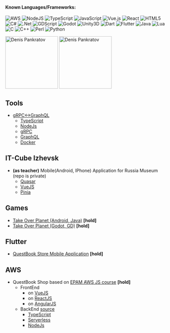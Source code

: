 #### Known Languages/Frameworks:
![AWS](https://img.shields.io/badge/AWS-blue?style=for-the-badge&logo=iCouud&logoColor=white)
![NodeJS](https://img.shields.io/badge/node.js-6DA55F?style=for-the-badge&logo=node.js&logoColor=white)
![TypeScript](https://img.shields.io/badge/typescript-%23007ACC.svg?style=for-the-badge&logo=typescript&logoColor=white)
![JavaScript](https://img.shields.io/badge/javascript-%23323330.svg?style=for-the-badge&logo=javascript&logoColor=%23F7DF1E)
![Vue.js](https://img.shields.io/badge/vuejs-%2335495e.svg?style=for-the-badge&logo=vuedotjs&logoColor=%234FC08D)
![React](https://img.shields.io/badge/react-%2320232a.svg?style=for-the-badge&logo=react&logoColor=%2361DAFB)
![HTML5](https://img.shields.io/badge/html5-%23E34F26.svg?style=for-the-badge&logo=html5&logoColor=white)
![C#](https://img.shields.io/badge/c%23-%23239120.svg?style=for-the-badge&logo=csharp&logoColor=white)
![.Net](https://img.shields.io/badge/.NET-5C2D91?style=for-the-badge&logo=.net&logoColor=white)
![GDScript](https://img.shields.io/badge/GDScript-%2374267B.svg?style=for-the-badge&logo=godotengine&logoColor=white)
![Godot](https://img.shields.io/badge/Godot-%2374267B.svg?style=for-the-badge&logo=godotengine&logoColor=white)
![Unity3D](https://img.shields.io/badge/Unity3D-%2374267B.svg?style=for-the-badge&logo=unity&logoColor=white)
![Dart](https://img.shields.io/badge/Dart-%2374267B.svg?style=for-the-badge&logo=dart&logoColor=white)
![Flutter](https://img.shields.io/badge/Flutter-%2374267B.svg?style=for-the-badge&logo=flutter&logoColor=white)
![Java](https://img.shields.io/badge/java-%23ED8B00.svg?style=for-the-badge&logo=openjdk&logoColor=white)
![Lua](https://img.shields.io/badge/lua-%232C2D72.svg?style=for-the-badge&logo=lua&logoColor=white)
![C](https://img.shields.io/badge/C-%2374267B.svg?style=for-the-badge&logo=C&logoColor=white)
![C++](https://img.shields.io/badge/C++-%2374267B.svg?style=for-the-badge&logo=cplusplus&logoColor=white)
![Perl](https://img.shields.io/badge/Perl-%2374267B.svg?style=for-the-badge&logo=perl&logoColor=white)
![Python](https://img.shields.io/badge/python-3670A0?style=for-the-badge&logo=python&logoColor=ffdd54)

<p>
<img height=165 src="https://github-readme-stats.vercel.app/api/top-langs?username=apostol&show_icons=true&locale=en&layout=compact&theme=transparent" alt="Denis Pankratov" />
<img height=165 src="https://github-readme-stats.vercel.app/api?username=apostol&show_icons=true&theme=transparent&layout=compact" alt="Denis Pankratov" />
</p>

## Tools
- [gRPC<->GraphQL](https://github.com/apostol/grpc2graphQL)
  - [TypeScript](https://www.typescriptlang.org/)
  - [NodeJs](https://nodejs.org/en/)
  - [gRPC](https://grpc.io/)
  - [GraphQL](https://graphql.org/)
  - [Docker](https://www.docker.com/)

## IT-Cube Izhevsk
- **(as teacher)** Mobile(Android, IPhone) Application for Russia Museum (repo is private)
  - [Quasar](https://quasar.dev/)
  - [VueJS](https://vuejs.org/)
  - [Pinia](https://pinia.vuejs.org/)

## Games
- [Take Over Planet (Android, Java)](https://github.com/apostol/demo-takeoverplanet.android) **[hold]**
- [Take Over Planet (Godot, GD)](https://github.com/apostol/demo-takeoverplanet.godot) **[hold]**

## Flutter
- [QuestBook Store Mobile Application](https://github.com/apostol/questbook-store-flutter) **[hold]**

## AWS
- QuestBook Shop based on [EPAM AWS JS course](https://github.com/EPAM-JS-Competency-center/cloud-development-course-initial) **[hold]**
  - FrontEnd
    - on [VueJS](https://vuejs.org/)
    - on [ReactJS](https://github.com/apostol/questbook-store-react.git)
    - on [AngularJS](https://angularjs.org/)
  - BackEnd [source](https://github.com/apostol/questbook-aws)
    - [TypeScript](https://www.typescriptlang.org/)
    - [Serverless](https://www.serverless.com/)
    - [NodeJs](https://nodejs.org/en/)


<!-- 🔭 I’m currently working on -->
<!-- 🌱 I’m currently learning AWS Cloud -->
<!-- 👯 I’m looking to collaborate on -->
<!-- 🤔 I’m looking for help with -->
<!-- 💬 Ask me about ... -->
<!-- 📫 How to reach me: ... -->
<!-- 😄 Pronouns: ... -->
<!-- ⚡ Fun fact: ... -->
